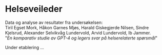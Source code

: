 # Helseveileder

Data og analyse av resultater fra undersøkelsen:<br>
Tiril Egset Mork, Håkon Garnes Mjøs, Harald Giskegjerde Nilsen, Sindre Kjelsrud, Alexander Selvikvåg Lundervold, Arvid Lundervold, Ib Jammer. 
"_En komparativ studie av GPT-4 og legers svar på helserelaterte spørsmål_"

Under etablering ...
